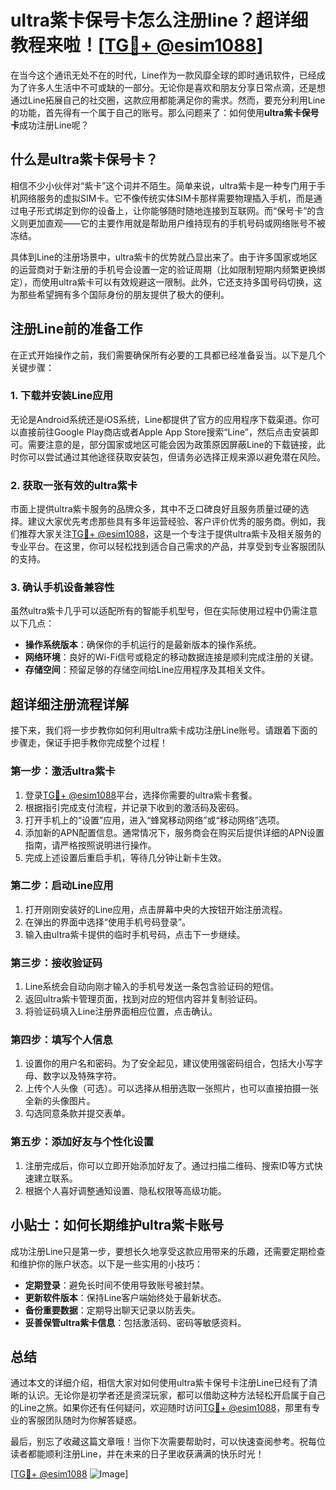 # ultra紫卡保号卡怎么注册line？超详细教程来啦！[[TG💪+ @esim1088](https://t.me/s/esim1088)]

在当今这个通讯无处不在的时代，Line作为一款风靡全球的即时通讯软件，已经成为了许多人生活中不可或缺的一部分。无论你是喜欢和朋友分享日常点滴，还是想通过Line拓展自己的社交圈，这款应用都能满足你的需求。然而，要充分利用Line的功能，首先得有一个属于自己的账号。那么问题来了：如何使用**ultra紫卡保号卡**成功注册Line呢？

## 什么是ultra紫卡保号卡？

相信不少小伙伴对“紫卡”这个词并不陌生。简单来说，ultra紫卡是一种专门用于手机网络服务的虚拟SIM卡。它不像传统实体SIM卡那样需要物理插入手机，而是通过电子形式绑定到你的设备上，让你能够随时随地连接到互联网。而“保号卡”的含义则更加直观——它的主要作用就是帮助用户维持现有的手机号码或网络账号不被冻结。

具体到Line的注册场景中，ultra紫卡的优势就凸显出来了。由于许多国家或地区的运营商对于新注册的手机号会设置一定的验证周期（比如限制短期内频繁更换绑定），而使用ultra紫卡可以有效规避这一限制。此外，它还支持多国号码切换，这为那些希望拥有多个国际身份的朋友提供了极大的便利。

## 注册Line前的准备工作

在正式开始操作之前，我们需要确保所有必要的工具都已经准备妥当。以下是几个关键步骤：

### 1. 下载并安装Line应用

无论是Android系统还是iOS系统，Line都提供了官方的应用程序下载渠道。你可以直接前往Google Play商店或者Apple App Store搜索“Line”，然后点击安装即可。需要注意的是，部分国家或地区可能会因为政策原因屏蔽Line的下载链接，此时你可以尝试通过其他途径获取安装包，但请务必选择正规来源以避免潜在风险。

### 2. 获取一张有效的ultra紫卡

市面上提供ultra紫卡服务的品牌众多，其中不乏口碑良好且服务质量过硬的选择。建议大家优先考虑那些具有多年运营经验、客户评价优秀的服务商。例如，我们推荐大家关注[TG💪+ @esim1088](https://t.me/s/esim1088)，这是一个专注于提供ultra紫卡及相关服务的专业平台。在这里，你可以轻松找到适合自己需求的产品，并享受到专业客服团队的支持。

### 3. 确认手机设备兼容性

虽然ultra紫卡几乎可以适配所有的智能手机型号，但在实际使用过程中仍需注意以下几点：
- **操作系统版本**：确保你的手机运行的是最新版本的操作系统。
- **网络环境**：良好的Wi-Fi信号或稳定的移动数据连接是顺利完成注册的关键。
- **存储空间**：预留足够的存储空间给Line应用程序及其相关文件。

## 超详细注册流程详解

接下来，我们将一步步教你如何利用ultra紫卡成功注册Line账号。请跟着下面的步骤走，保证手把手教你完成整个过程！

### 第一步：激活ultra紫卡

1. 登录[TG💪+ @esim1088](https://t.me/s/esim1088)平台，选择你需要的ultra紫卡套餐。
2. 根据指引完成支付流程，并记录下收到的激活码及密码。
3. 打开手机上的“设置”应用，进入“蜂窝移动网络”或“移动网络”选项。
4. 添加新的APN配置信息。通常情况下，服务商会在购买后提供详细的APN设置指南，请严格按照说明进行操作。
5. 完成上述设置后重启手机，等待几分钟让新卡生效。

### 第二步：启动Line应用

1. 打开刚刚安装好的Line应用，点击屏幕中央的大按钮开始注册流程。
2. 在弹出的界面中选择“使用手机号码登录”。
3. 输入由ultra紫卡提供的临时手机号码，点击下一步继续。

### 第三步：接收验证码

1. Line系统会自动向刚才输入的手机号发送一条包含验证码的短信。
2. 返回ultra紫卡管理页面，找到对应的短信内容并复制验证码。
3. 将验证码填入Line注册界面相应位置，点击确认。

### 第四步：填写个人信息

1. 设置你的用户名和密码。为了安全起见，建议使用强密码组合，包括大小写字母、数字以及特殊字符。
2. 上传个人头像（可选）。可以选择从相册选取一张照片，也可以直接拍摄一张全新的头像图片。
3. 勾选同意条款并提交表单。

### 第五步：添加好友与个性化设置

1. 注册完成后，你可以立即开始添加好友了。通过扫描二维码、搜索ID等方式快速建立联系。
2. 根据个人喜好调整通知设置、隐私权限等高级功能。

## 小贴士：如何长期维护ultra紫卡账号

成功注册Line只是第一步，要想长久地享受这款应用带来的乐趣，还需要定期检查和维护你的账户状态。以下是一些实用的小技巧：

- **定期登录**：避免长时间不使用导致账号被封禁。
- **更新软件版本**：保持Line客户端始终处于最新状态。
- **备份重要数据**：定期导出聊天记录以防丢失。
- **妥善保管ultra紫卡信息**：包括激活码、密码等敏感资料。

## 总结

通过本文的详细介绍，相信大家对如何使用ultra紫卡保号卡注册Line已经有了清晰的认识。无论你是初学者还是资深玩家，都可以借助这种方法轻松开启属于自己的Line之旅。如果你还有任何疑问，欢迎随时访问[TG💪+ @esim1088](https://t.me/s/esim1088)，那里有专业的客服团队随时为你解答疑惑。

最后，别忘了收藏这篇文章哦！当你下次需要帮助时，可以快速查阅参考。祝每位读者都能顺利注册Line，并在未来的日子里收获满满的快乐时光！

[[TG💪+ @esim1088](https://t.me/s/esim1088) ![Image](https://i.postimg.cc/4NQfJmqS/Snipaste-2025-05-13-00-14-12.png)]
